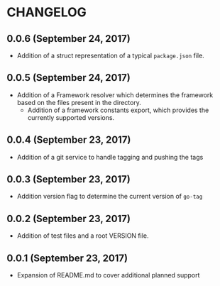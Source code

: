 # CHANGELOG

## 0.0.6 (September 24, 2017)

- Addition of a struct representation of a typical `package.json` file.

## 0.0.5 (September 24, 2017)

- Addition of a Framework resolver which determines the framework based on the files present in the directory.
  - Addition of a framework constants export, which provides the currently supported versions.

## 0.0.4 (September 23, 2017)

- Addition of a git service to handle tagging and pushing the tags

## 0.0.3 (September 23, 2017)

- Addition version flag to determine the current version of `go-tag`

## 0.0.2 (September 23, 2017)

- Addition of test files and a root VERSION file.

## 0.0.1 (September 23, 2017)

- Expansion of README.md to cover additional planned support
